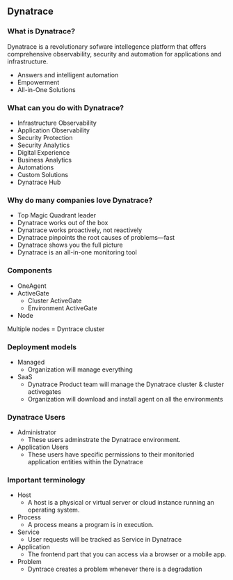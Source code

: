 ## Dynatrace

### What is Dynatrace?

Dynatrace is a revolutionary sofware intellegence platform that offers comprehensive observability, security and automation for applications and infrastructure.

- Answers and intelligent automation
- Empowerment
- All-in-One Solutions

### What can you do with Dynatrace?

- Infrastructure Observability
- Application Observability
- Security Protection
- Security Analytics
- Digital Experience
- Business Analytics
- Automations
- Custom Solutions
- Dynatrace Hub

### Why do many companies love Dynatrace?

- Top Magic Quadrant leader
- Dynatrace works out of the box
- Dynatrace works proactively, not reactively
- Dynatrace pinpoints the root causes of problems—fast
- Dynatrace shows you the full picture
- Dynatrace is an all-in-one monitoring tool

### Components

- OneAgent
- ActiveGate
  - Cluster ActiveGate
  - Environment ActiveGate
- Node

Multiple nodes = Dyntrace cluster

### Deployment models

- Managed
  - Organization will manage everything
- SaaS
  - Dynatrace Product team will manage the Dynatrace cluster & cluster activegates
  - Organization will download and install agent on all the environments

### Dynatrace Users

- Administrator
  - These users adminstrate the Dynatrace environment.
- Application Users
  - These users have specific permissions to their monitoried application entities within the Dynatrace

### Important terminology

- Host
  - A host is a physical or virtual server or cloud instance running an operating system.
- Process
  - A process means a program is in execution.
- Service
  - User requests will be tracked as Service in Dynatrace
- Application
  - The frontend part that you can access via a browser or a mobile app.
- Problem
  - Dyntrace creates a problem whenever there is a degradation
